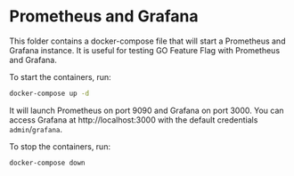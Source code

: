 # Prometheus and Grafana

This folder contains a docker-compose file that will start a Prometheus and Grafana instance.
It is useful for testing GO Feature Flag with Prometheus and Grafana.

To start the containers, run:

```bash
docker-compose up -d
```

It will launch Prometheus on port 9090 and Grafana on port 3000.
You can access Grafana at http://localhost:3000 with the default credentials `admin`/`grafana`.

To stop the containers, run:

```bash
docker-compose down
```
